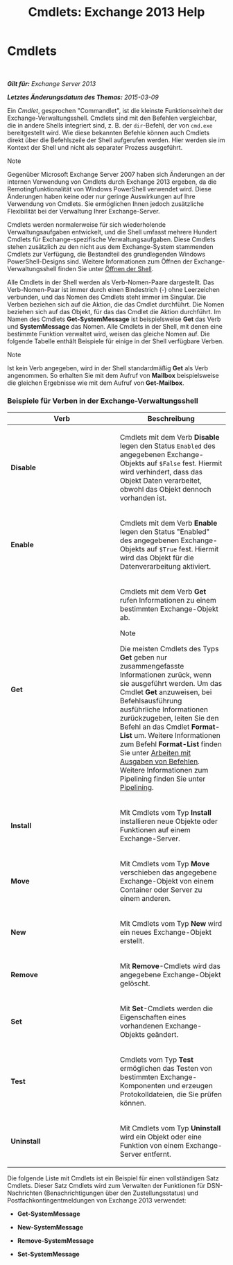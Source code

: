 ﻿---
title: 'Cmdlets: Exchange 2013 Help'
TOCTitle: Cmdlets
ms:assetid: 1d741dea-1eb8-4909-850f-63d4efaa1a32
ms:mtpsurl: https://technet.microsoft.com/de-de/library/Aa996589(v=EXCHG.150)
ms:contentKeyID: 50475157
ms.date: 05/22/2018
mtps_version: v=EXCHG.150
ms.translationtype: MT
---

# Cmdlets

 

_**Gilt für:** Exchange Server 2013_

_**Letztes Änderungsdatum des Themas:** 2015-03-09_

Ein *Cmdlet*, gesprochen "Commandlet", ist die kleinste Funktionseinheit der Exchange-Verwaltungsshell. Cmdlets sind mit den Befehlen vergleichbar, die in andere Shells integriert sind, z. B. der `dir`-Befehl, der von `cmd.exe` bereitgestellt wird. Wie diese bekannten Befehle können auch Cmdlets direkt über die Befehlszeile der Shell aufgerufen werden. Hier werden sie im Kontext der Shell und nicht als separater Prozess ausgeführt.


> [!NOTE]
> Gegenüber Microsoft&nbsp;Exchange Server&nbsp;2007 haben sich Änderungen an der internen Verwendung von Cmdlets durch Exchange 2013 ergeben, da die Remotingfunktionalität von Windows&nbsp;PowerShell verwendet wird. Diese Änderungen haben keine oder nur geringe Auswirkungen auf Ihre Verwendung von Cmdlets. Sie ermöglichen Ihnen jedoch zusätzliche Flexibilität bei der Verwaltung Ihrer Exchange-Server.



Cmdlets werden normalerweise für sich wiederholende Verwaltungsaufgaben entwickelt, und die Shell umfasst mehrere Hundert Cmdlets für Exchange-spezifische Verwaltungsaufgaben. Diese Cmdlets stehen zusätzlich zu den nicht aus dem Exchange-System stammenden Cmdlets zur Verfügung, die Bestandteil des grundlegenden Windows PowerShell-Designs sind. Weitere Informationen zum Öffnen der Exchange-Verwaltungsshell finden Sie unter [Öffnen der Shell](https://technet.microsoft.com/de-de/library/dd638134\(v=exchg.150\)).

Alle Cmdlets in der Shell werden als Verb-Nomen-Paare dargestellt. Das Verb-Nomen-Paar ist immer durch einen Bindestrich (-) ohne Leerzeichen verbunden, und das Nomen des Cmdlets steht immer im Singular. Die Verben beziehen sich auf die Aktion, die das Cmdlet durchführt. Die Nomen beziehen sich auf das Objekt, für das das Cmdlet die Aktion durchführt. Im Namen des Cmdlets **Get-SystemMessage** ist beispielsweise **Get** das Verb und **SystemMessage** das Nomen. Alle Cmdlets in der Shell, mit denen eine bestimmte Funktion verwaltet wird, weisen das gleiche Nomen auf. Die folgende Tabelle enthält Beispiele für einige in der Shell verfügbare Verben.


> [!NOTE]
> Ist kein Verb angegeben, wird in der Shell standardmäßig <STRONG>Get</STRONG> als Verb angenommen. So erhalten Sie mit dem Aufruf von <STRONG>Mailbox</STRONG> beispielsweise die gleichen Ergebnisse wie mit dem Aufruf von <STRONG>Get-Mailbox</STRONG>.



### Beispiele für Verben in der Exchange-Verwaltungsshell

<table>
<colgroup>
<col style="width: 50%" />
<col style="width: 50%" />
</colgroup>
<thead>
<tr class="header">
<th>Verb</th>
<th>Beschreibung</th>
</tr>
</thead>
<tbody>
<tr class="odd">
<td><p><strong>Disable</strong></p></td>
<td><p>Cmdlets mit dem Verb <strong>Disable</strong> legen den Status <code>Enabled</code> des angegebenen Exchange-Objekts auf <code>$False</code> fest. Hiermit wird verhindert, dass das Objekt Daten verarbeitet, obwohl das Objekt dennoch vorhanden ist.</p></td>
</tr>
<tr class="even">
<td><p><strong>Enable</strong></p></td>
<td><p>Cmdlets mit dem Verb <strong>Enable</strong> legen den Status &quot;Enabled&quot; des angegebenen Exchange-Objekts auf <code>$True</code> fest. Hiermit wird das Objekt für die Datenverarbeitung aktiviert.</p></td>
</tr>
<tr class="odd">
<td><p><strong>Get</strong></p></td>
<td><p>Cmdlets mit dem Verb <strong>Get</strong> rufen Informationen zu einem bestimmten Exchange-Objekt ab.</p>

> [!NOTE]
> Die meisten Cmdlets des Typs <STRONG>Get</STRONG> geben nur zusammengefasste Informationen zurück, wenn sie ausgeführt werden. Um das Cmdlet <STRONG>Get</STRONG> anzuweisen, bei Befehlsausführung ausführliche Informationen zurückzugeben, leiten Sie den Befehl an das Cmdlet <STRONG>Format-List</STRONG> um. Weitere Informationen zum Befehl <STRONG>Format-List</STRONG> finden Sie unter <A href="working-with-command-output-exchange-2013-help.md">Arbeiten mit Ausgaben von Befehlen</A>. Weitere Informationen zum Pipelining finden Sie unter <A href="https://technet.microsoft.com/de-de/library/aa998260(v=exchg.150)">Pipelining</A>.


</td>
</tr>
<tr class="even">
<td><p><strong>Install</strong></p></td>
<td><p>Mit Cmdlets vom Typ <strong>Install</strong> installieren neue Objekte oder Funktionen auf einem Exchange-Server.</p></td>
</tr>
<tr class="odd">
<td><p><strong>Move</strong></p></td>
<td><p>Mit Cmdlets vom Typ <strong>Move</strong> verschieben das angegebene Exchange-Objekt von einem Container oder Server zu einem anderen.</p></td>
</tr>
<tr class="even">
<td><p><strong>New</strong></p></td>
<td><p>Mit Cmdlets vom Typ <strong>New</strong> wird ein neues Exchange-Objekt erstellt.</p></td>
</tr>
<tr class="odd">
<td><p><strong>Remove</strong></p></td>
<td><p>Mit <strong>Remove</strong>-Cmdlets wird das angegebene Exchange-Objekt gelöscht.</p></td>
</tr>
<tr class="even">
<td><p><strong>Set</strong></p></td>
<td><p>Mit <strong>Set</strong>-Cmdlets werden die Eigenschaften eines vorhandenen Exchange-Objekts geändert.</p></td>
</tr>
<tr class="odd">
<td><p><strong>Test</strong></p></td>
<td><p>Cmdlets vom Typ <strong>Test</strong> ermöglichen das Testen von bestimmten Exchange-Komponenten und erzeugen Protokolldateien, die Sie prüfen können.</p></td>
</tr>
<tr class="even">
<td><p><strong>Uninstall</strong></p></td>
<td><p>Mit Cmdlets vom Typ <strong>Uninstall</strong> wird ein Objekt oder eine Funktion von einem Exchange-Server entfernt.</p></td>
</tr>
</tbody>
</table>


Die folgende Liste mit Cmdlets ist ein Beispiel für einen vollständigen Satz Cmdlets. Dieser Satz Cmdlets wird zum Verwalten der Funktionen für DSN-Nachrichten (Benachrichtigungen über den Zustellungsstatus) und Postfachkontingentmeldungen von Exchange 2013 verwendet:

  - **Get-SystemMessage**

  - **New-SystemMessage**

  - **Remove-SystemMessage**

  - **Set-SystemMessage**

